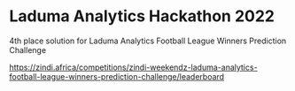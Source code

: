 # Laduma Analytics Hackathon 2022
4th place solution for Laduma Analytics Football League Winners Prediction Challenge

https://zindi.africa/competitions/zindi-weekendz-laduma-analytics-football-league-winners-prediction-challenge/leaderboard
